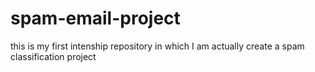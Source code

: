 # spam-email-project
this is my first intenship repository in  which I am actually create a spam classification project
